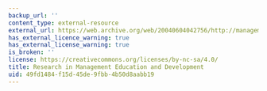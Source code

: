 ```yaml
---
backup_url: ''
content_type: external-resource
external_url: https://web.archive.org/web/20040604042756/http://management-education.net/
has_external_licence_warning: true
has_external_license_warning: true
is_broken: ''
license: https://creativecommons.org/licenses/by-nc-sa/4.0/
title: Research in Management Education and Development
uid: 49fd1484-f15d-45de-9fbb-4b50d8aabb19
---
```

